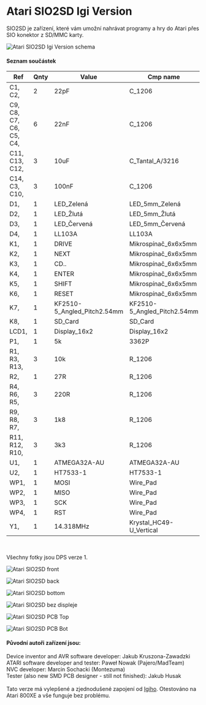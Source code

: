 # Atari SIO2SD Igi Version

SIO2SD je zařízení, které vám umožní nahrávat programy a hry do Atari přes SIO konektor z SD/MMC karty.<br>


![Atari SIO2SD Igi Version schema](Hardware/SIO2SD_Igi_Version_schema.jpg "SIO2SD Igi Version schema")
<br>
#### Seznam součástek

| Ref                      | Qnty | Value                       | Cmp name                    |
|--------------------------|------|-----------------------------|-----------------------------|
| C1, C2,                  | 2    | 22pF                        | C_1206                      |
| C9, C8, C7, C6, C5, C4,  | 6    | 22nF                        | C_1206                      |
| C11, C13, C12,           | 3    | 10uF                        | C_Tantal_A/3216             |
| C14, C3, C10,            | 3    | 100nF                       | C_1206                      |
| D1,                      | 1    | LED_Zelená                  | LED_5mm_Zelená              |
| D2,                      | 1    | LED_Žlutá                   | LED_5mm_Žlutá               |
| D3,                      | 1    | LED_Červená                 | LED_5mm_Červená             |
| D4,                      | 1    | LL103A                      | LL103A                      |
| K1,                      | 1    | DRIVE                       | Mikrospínač_6x6x5mm         |
| K2,                      | 1    | NEXT                        | Mikrospínač_6x6x5mm         |
| K3,                      | 1    | CD..                        | Mikrospínač_6x6x5mm         |
| K4,                      | 1    | ENTER                       | Mikrospínač_6x6x5mm         |
| K5,                      | 1    | SHIFT                       | Mikrospínač_6x6x5mm         |
| K6,                      | 1    | RESET                       | Mikrospínač_6x6x5mm         |
| K7,                      | 1    | KF2510-5_Angled_Pitch2.54mm | KF2510-5_Angled_Pitch2.54mm |
| K8,                      | 1    | SD_Card                     | SD_Card                     |
| LCD1,                    | 1    | Display_16x2                | Display_16x2                |
| P1,                      | 1    | 5k                          | 3362P                       |
| R1, R3, R13,             | 3    | 10k                         | R_1206                      |
| R2,                      | 1    | 27R                         | R_1206                      |
| R4, R6, R5,              | 3    | 220R                        | R_1206                      |
| R9, R8, R7,              | 3    | 1k8                         | R_1206                      |
| R11, R12, R10,           | 3    | 3k3                         | R_1206                      |
| U1,                      | 1    | ATMEGA32A-AU                | ATMEGA32A-AU                |
| U2,                      | 1    | HT7533-1                    | HT7533-1                    |
| WP1,                     | 1    | MOSI                        | Wire_Pad                    |
| WP2,                     | 1    | MISO                        | Wire_Pad                    |
| WP3,                     | 1    | SCK                         | Wire_Pad                    |
| WP4,                     | 1    | RST                         | Wire_Pad                    |
| Y1,                      | 1    | 14.318MHz                   | Krystal_HC49-U_Vertical     |

<br>

Všechny fotky jsou DPS verze 1.

![Atari SIO2SD front](Fotky_DPS_v1/SIO2SD_front.JPG "Atari SIO2SD front")

![Atari SIO2SD back](Fotky_DPS_v1/SIO2SD_back.JPG "Atari SIO2SD back")

![Atari SIO2SD bottom](Fotky_DPS_v1/SIO2SD_bottom.JPG "Atari SIO2SD bottom")

![Atari SIO2SD bez displeje](Fotky_DPS_v1/SIO2SD_bez_displeje.JPG "Atari SIO2SD bez displeje")

![Atari SIO2SD PCB Top](Fotky_DPS_v1/SIO2SD_PCB_Top.JPG "Atari SIO2SD PCB Top")

![Atari SIO2SD PCB Bot](Fotky_DPS_v1/SIO2SD_PCB_Bot.JPG "Atari SIO2SD PCB Bot")

#### Původní autoři zařízení jsou:<br>
Device inventor and AVR software developer: Jakub Kruszona-Zawadzki<br>
ATARI software developer and tester: Paweł Nowak (Pajero/MadTeam)<br>
NVC developer: Marcin Sochacki (Montezuma)<br>
Tester (also new SMD PCB designer - still not finished): Jakub Husak<br>
<br>
Tato verze má vylepšené a zjednodušené zapojení od [Igiho](http://blog.3b2.sk/igi/post/SIO2SD-3verzia.aspx).
Otestováno na Atari 800XE a vše funguje bez problému.
